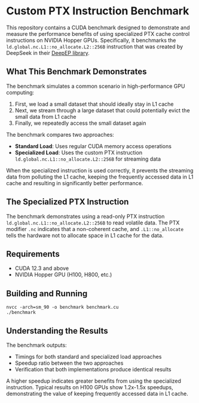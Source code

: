 # Custom PTX Instruction Benchmark

This repository contains a CUDA benchmark designed to demonstrate and measure the performance benefits of using specialized PTX cache control instructions on NVIDIA Hopper GPUs. Specifically, it benchmarks the `ld.global.nc.L1::no_allocate.L2::256B` instruction that was created by DeepSeek in their [DeepEP library](https://github.com/deepseek-ai/DeepEP).

## What This Benchmark Demonstrates

The benchmark simulates a common scenario in high-performance GPU computing:

1. First, we load a small dataset that should ideally stay in L1 cache
2. Next, we stream through a large dataset that could potentially evict the small data from L1 cache
3. Finally, we repeatedly access the small dataset again

The benchmark compares two approaches:
- **Standard Load**: Uses regular CUDA memory access operations
- **Specialized Load**: Uses the custom PTX instruction `ld.global.nc.L1::no_allocate.L2::256B` for streaming data

When the specialized instruction is used correctly, it prevents the streaming data from polluting the L1 cache, keeping the frequently accessed data in L1 cache and resulting in significantly better performance.

## The Specialized PTX Instruction

The benchmark demonstrates using a read-only PTX instruction `ld.global.nc.L1::no_allocate.L2::256B` to read volatile data. The PTX modifier `.nc` indicates that a non-coherent cache, and `.L1::no_allocate` tells the hardware not to allocate space in L1 cache for the data.

## Requirements

- CUDA 12.3 and above
- NVIDIA Hopper GPU (H100, H800, etc.)

## Building and Running
```
nvcc -arch=sm_90 -o benchmark benchmark.cu
./benchmark
```

## Understanding the Results

The benchmark outputs:
- Timings for both standard and specialized load approaches
- Speedup ratio between the two approaches
- Verification that both implementations produce identical results

A higher speedup indicates greater benefits from using the specialized instruction. Typical results on H100 GPUs show 1.2x-1.5x speedups, demonstrating the value of keeping frequently accessed data in L1 cache.
